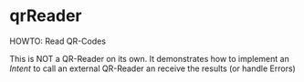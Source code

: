 qrReader
========
HOWTO: Read QR-Codes

This is NOT a QR-Reader on its own. 
It demonstrates how to implement an <i>Intent</i> to call an external QR-Reader an receive the results (or handle Errors)
